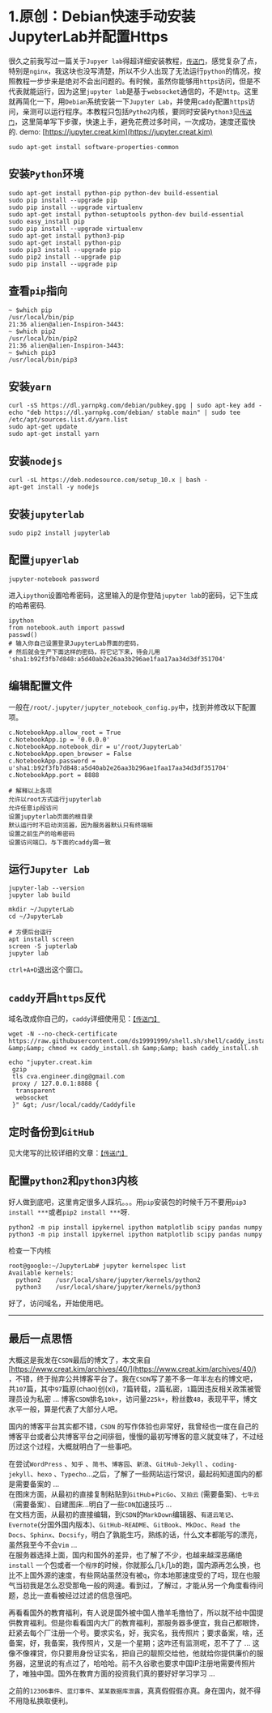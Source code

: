 # 1.原创：Debian快速手动安装JupyterLab并配置Https

很久之前我写过一篇关于`Jupyer lab`得超详细安装教程，[`传送门`](https://www.creat.kim/archives/25/)，感觉复杂了点，特别是`nginx`，我这块也没写清楚，所以不少人出现了无法运行`python`的情况，按照教程一步步来是绝对不会出问题的。有时候，虽然你能够用`https`访问，但是不代表就能运行，因为这里`jupyter lab`是基于`websocket`通信的，不是`http`。这里就再简化一下，用`Debian`系统安装一下`Jupyter Lab`，并使用`caddy`配置`https`访问，亲测可以运行程序。本教程只包括`Pytho2`内核，要同时安装`Python3`见[`传送门`](https://www.creat.kim/archives/25/)，这里简单写下步骤，快速上手，避免花费过多时间，一次成功，速度还蛮快的. demo: [https://jupyter.creat.kim](https://jupyter.creat.kim)<br/>
<img alt="" src="http://image.creat.kim/picgo/20190326142651.png"/><br/>
<img alt="" src="http://image.creat.kim/picgo/20190326151655.png"/>

```
sudo apt-get install software-properties-common

```

## 安装`Python`环境

```
sudo apt-get install python-pip python-dev build-essential 
sudo pip install --upgrade pip 
sudo pip install --upgrade virtualenv 
sudo apt-get install python-setuptools python-dev build-essential 
sudo easy_install pip 
sudo pip install --upgrade virtualenv 
sudo apt-get install python3-pip
sudo apt-get install python-pip
sudo pip3 install --upgrade pip
sudo pip2 install --upgrade pip
sudo pip install --upgrade pip

```

## 查看`pip`指向

```
~ $which pip
/usr/local/bin/pip
21:36 alien@alien-Inspiron-3443:
~ $which pip2
/usr/local/bin/pip2
21:36 alien@alien-Inspiron-3443:
~ $which pip3
/usr/local/bin/pip3

```

## 安装`yarn`

```
curl -sS https://dl.yarnpkg.com/debian/pubkey.gpg | sudo apt-key add -
echo "deb https://dl.yarnpkg.com/debian/ stable main" | sudo tee /etc/apt/sources.list.d/yarn.list
sudo apt-get update
sudo apt-get install yarn

```

## 安装`nodejs`

```
curl -sL https://deb.nodesource.com/setup_10.x | bash -
apt-get install -y nodejs

```

## 安装`jupyterlab`

```
sudo pip2 install jupyterlab

```

## 配置`jupyerlab`

```
jupyter-notebook password

```

进入`ipython`设置哈希密码，这里输入的是你登陆`jupyter lab`的密码，记下生成的哈希密码.

```
ipython
from notebook.auth import passwd
passwd()
# 输入你自己设置登录JupyterLab界面的密码，
# 然后就会生产下面这样的密码，将它记下来，待会儿用
'sha1:b92f3fb7d848:a5d40ab2e26aa3b296ae1faa17aa34d3df351704'

```

## 编辑配置文件

一般在`/root/.jupyter/jupyter_notebook_config.py`中，找到并修改以下配置项。

```
c.NotebookApp.allow_root = True
c.NotebookApp.ip = '0.0.0.0'
c.NotebookApp.notebook_dir = u'/root/JupyterLab'
c.NotebookApp.open_browser = False
c.NotebookApp.password = u'sha1:b92f3fb7d848:a5d40ab2e26aa3b296ae1faa17aa34d3df351704'
c.NotebookApp.port = 8888

# 解释以上各项
允许以root方式运行jupyterlab
允许任意ip段访问
设置jupyterlab页面的根目录
默认运行时不启动浏览器，因为服务器默认只有终端嘛
设置之前生产的哈希密码
设置访问端口，与下面的caddy需一致

```

## 运行`Jupyter Lab`

```
jupyter-lab --version
jupyter lab build

mkdir ~/JupyterLab
cd ~/JupyterLab

# 方便后台运行
apt install screen
screen -S jupterlab
jupyter lab 

```

`ctrl+A+D`退出这个窗口。

## `caddy`开启`https`反代

域名改成你自己的，`caddy`详细使用见：[`【传送门】`](https://www.creat.kim/archives/18/)

```
wget -N --no-check-certificate https://raw.githubusercontent.com/ds19991999/shell.sh/shell/caddy_install.sh &amp;&amp; chmod +x caddy_install.sh &amp;&amp; bash caddy_install.sh

echo "jupyter.creat.kim
 gzip
 tls cva.engineer.ding@gmail.com
 proxy / 127.0.0.1:8888 {
  transparent
  websocket
 }" &gt; /usr/local/caddy/Caddyfile

```

## 定时备份到`GitHub`

见大佬写的比较详细的文章：[`【传送门】`](https://www.moerats.com/archives/858/)

## 配置`python2`和`python3`内核

好人做到底吧，这里肯定很多人踩坑。。。用`pip`安装包的时候千万不要用`pip3 install ***`或者`pip2 install ***`呀.

```
python2 -m pip install ipykernel ipython matplotlib scipy pandas numpy
python3 -m pip install ipykernel ipython matplotlib scipy pandas numpy

```

检查一下内核

```
root@google:~/JupyterLab# jupyter kernelspec list
Available kernels:
  python2    /usr/local/share/jupyter/kernels/python2
  python3    /usr/local/share/jupyter/kernels/python3

```

好了，访问域名，开始使用吧。

---


## 最后一点思悟

大概这是我发在`CSDN`最后的博文了，本文来自 [https://www.creat.kim/archives/40/](https://www.creat.kim/archives/40/) ，不错，终于抛弃公共博客平台了。我在`CSDN`写了差不多一年半左右的博文吧，共`107`篇，其中`97`篇原(chao)创(xi)，`7`篇转载，`2`篇私密，`1`篇因违反相关政策被管理员设为私密 … 博客`CSDN`排名`10k+`，访问量`225k+`，粉丝数`48`，表现平平，博文水平一般，算是代表了大部分人吧。

国内的博客平台其实都不错，`CSDN` 的写作体验也非常好，我曾经也一度在自己的博客平台或者公共博客平台之间徘徊，慢慢的最初写博客的意义就变味了，不过经历过这个过程，大概就明白了一些事吧。

在尝试`WordPress` 、`知乎` 、`简书`、`博客园`、`新浪`、`GitHub-Jekyll` 、`coding-jekyll`、`hexo` 、`Typecho`…之后，了解了一些网站运行常识，最起码知道国内的都是需要备案的 …<br/>
在图床方面，从最初的直接复制粘贴到`GitHub`+`PicGo`、`又拍云` (需要备案)、`七牛云`（需要备案）、自建图床…明白了一些`CDN`加速技巧 …<br/>
在文档方面，从最初的直接编辑，到`CSDN`的`MarkDown`编辑器、`有道云笔记`、`Evernote`(分国外国内版本)、`GitHub-README`、`GitBook`、`MkDoc`、`Read the Docs`、`Sphinx`、`Docsify`，明白了孰能生巧，熟练的话，什么文本都能写的漂亮，虽然我至今不会`Vim` …<br/>
在服务器选择上面，国内和国外的差异，也了解了不少，也越来越深恶痛绝 `install` 一个包或者一个`程序`的时候，你就那么几`k`几`b`的跑，国内源再怎么换，也比不上国外源的速度，有些网站虽然没有被`q`，你本地那速度受的了吗，现在也服气当初我是怎么忍受那龟一般的网速。看到过，了解过，才能从另一个角度看待问题，总比一直看被经过过滤的信息强吧。

再看看国外的教育福利，有人说是国外被中国人撸羊毛撸怕了，所以就不给中国提供教育福利。但是你看看国内大厂的教育福利，那服务器多便宜，我自己都眼馋，赶紧去每个厂注册一个号。要求实名，好，我实名，我传照片；要求备案，啥，还备案，好，我备案，我传照片，又是一个星期；这咋还有监测呢，忍不了了 … 这像不像裸贷，你只要用身份证实名，把自己的靓照交给他，他就给你提供廉价的服务器，这里说的有点过了，哈哈哈。前不久谷歌也要求中国IP注册地需要传照片了，唯独中国。国外在教育方面的投资我们真的要好好学习学习 …

之前的`12306事件`、`蓝灯事件`、`某某数据库泄露`，真真假假假亦真。身在国内，就不得不用隐私换取便利。
